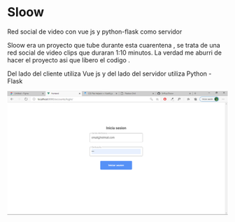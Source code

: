 # Sloow
Red social de video con vue js y python-flask como servidor

Sloow era un proyecto que tube durante esta cuarentena , se trata de una red social de video clips que duraran 1:10 minutos.
La verdad me aburri de hacer el proyecto asi que libero el codigo .

Del lado del cliente utiliza Vue js y del lado del servidor utiliza Python - Flask

![Alt text](https://github.com/SirRiuz/Sloow/blob/master/img/autentication.png "Sistema de autenticacion")

